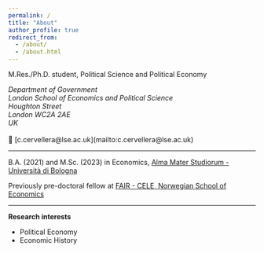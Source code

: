 ```yaml
---
permalink: /
title: "About"
author_profile: true
redirect_from: 
  - /about/
  - /about.html
---
```




M.Res./Ph.D. student, Political Science and Political Economy
<address>
Department of Government<br />London School of Economics and Political Science<br />Houghton Street <br /> London WC2A 2AE<br /> UK
</address> <br>
📯 [c.cervellera@lse.ac.uk](mailto:c.cervellera@lse.ac.uk)

---

B.A. (2021) and M.Sc. (2023) in Economics, [Alma Mater Studiorum - Università di Bologna](https://dse.unibo.it/it/index.html) <br>

Previously pre-doctoral fellow at [FAIR - CELE, Norwegian School of Economics](https://www.nhh.no/en/research-centres/fair)

---

**Research interests**
* Political Economy
* Economic History




